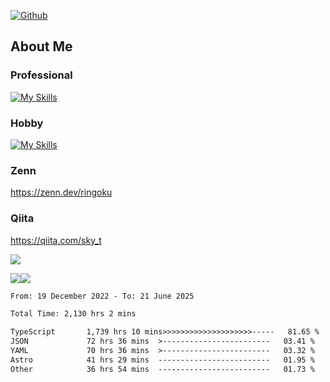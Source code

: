 [![Github](https://img.shields.io/github/followers/skyt-a?label=Follow&style=social)](https://github.com/skyt-a)

## About Me
### Professional
[![My Skills](https://skillicons.dev/icons?i=react,ts,js,nodejs,java,graphql,firebase,githubactions&theme=light)](https://skillicons.dev)
### Hobby
[![My Skills](https://skillicons.dev/icons?i=unity,rust,py&theme=light)](https://skillicons.dev)

### Zenn
https://zenn.dev/ringoku
### Qiita
https://qiita.com/sky_t


![](https://github-profile-summary-cards.vercel.app/api/cards/profile-details?username=skyt-a&theme=default)

![](https://github-profile-summary-cards.vercel.app/api/cards/repos-per-language?username=skyt-a&theme=default)![](https://github-profile-summary-cards.vercel.app/api/cards/stats?username=RinGoku&theme=default)

<!--START_SECTION:waka-->

```txt
From: 19 December 2022 - To: 21 June 2025

Total Time: 2,130 hrs 2 mins

TypeScript       1,739 hrs 10 mins>>>>>>>>>>>>>>>>>>>>-----   81.65 %
JSON             72 hrs 36 mins  >------------------------   03.41 %
YAML             70 hrs 36 mins  >------------------------   03.32 %
Astro            41 hrs 29 mins  -------------------------   01.95 %
Other            36 hrs 54 mins  -------------------------   01.73 %
```

<!--END_SECTION:waka-->
